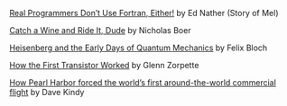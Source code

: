 [Real Programmers Don’t Use Fortran, Either!](https://georgeweigt.github.io/nather.pdf) by Ed Nather (Story of Mel)

[Catch a Wine and Ride It, Dude](https://georgeweigt.github.io/boer.pdf) by Nicholas Boer

[Heisenberg and the Early Days of Quantum Mechanics](https://georgeweigt.github.io/bloch.pdf) by Felix Bloch

[How the First Transistor Worked](https://georgeweigt.github.io/zorpette.pdf) by Glenn Zorpette

[How Pearl Harbor forced the world’s first around-the-world commercial flight](https://georgeweigt.github.io/kindy.pdf) by Dave Kindy

